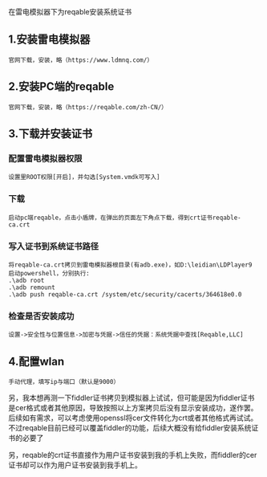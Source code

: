 在雷电模拟器下为reqable安装系统证书

## 1.安装雷电模拟器
    官网下载，安装，略（https://www.ldmnq.com/）
## 2.安装PC端的reqable
    官网下载，安装，略（https://reqable.com/zh-CN/）
## 3.下载并安装证书
### 配置雷电模拟器权限
    设置里ROOT权限[开启]，并勾选[System.vmdk可写入]
### 下载
    启动pc端reqable，点击小盾牌，在弹出的页面左下角点下载，得到crt证书reqable-ca.crt
### 写入证书到系统证书路径
    将reqable-ca.crt拷贝到雷电模拟器根目录(有adb.exe)，如D:\leidian\LDPlayer9
    启动powershell，分别执行:
    .\adb root
    .\adb remount
    .\adb push reqable-ca.crt /system/etc/security/cacerts/364618e0.0
### 检查是否安装成功
    设置->安全性与位置信息->加密与凭据->信任的凭据：系统凭据中查找[Reqable,LLC]
## 4.配置wlan
    手动代理，填写ip与端口（默认是9000）


另，我本想再测一下fiddler证书拷贝到模拟器上试试，但可能是因为fiddler证书是cer格式或者其他原因，导致按照以上方案拷贝后没有显示安装成功，遂作罢。后续如有需求，可以考虑使用openssl将cer文件转化为crt或者其他格式再试试。不过reqable目前已经可以覆盖fiddler的功能，后续大概没有给fiddler安装系统证书的必要了<br>

另，reqable的crt证书直接作为用户证书安装到我的手机上失败，而fiddler的cer证书却可以作为用户证书安装到我手机上。